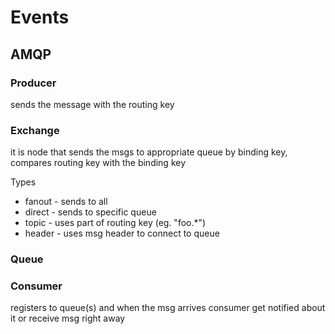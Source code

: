 # Events

## AMQP

### Producer

sends the message with the routing key

### Exchange

it is node that sends the msgs to appropriate queue by binding key, compares routing key with the binding key

Types

* fanout - sends to all
* direct - sends to specific queue
* topic - uses part of routing key \(eg. "foo.\*"\)
* header - uses msg header to connect to queue

### Queue

### Consumer

registers to queue\(s\) and when the msg arrives consumer get notified about it or receive msg right away

